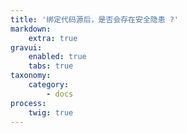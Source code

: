 ```yaml
---
title: '绑定代码源后，是否会存在安全隐患 ?'
markdown:
    extra: true
gravui:
    enabled: true
    tabs: true
taxonomy:
    category:
        - docs
process:
    twig: true
---
```


<!-- 

分三部分强调安全：

1. 采用 OAuth 方式登陆和授权，标准化操作， DaoCloud 不保留任何用户名密码

2. DaoCloud 访问代码库通过 Deploy Key 方式，用户可在代码库内看到经过授权的 Deploy Key（截图）。除了在 DaoCloud 内部解除绑定，用户可以通过在代码仓库的配置页面删除 Deploy Key 的方式，强行终止 DaoCloud 访问代码，强调即使授权之后，用户也拥有绝对控制。

3. DaoCloud 拉取代码，结束镜像构建后，会实质性删除代码，DaoCloud 承诺不保留任何用户的代码。



-->